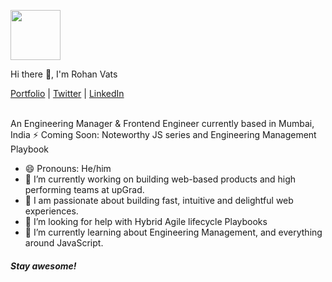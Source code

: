 <p align="left">
  <img src="https://rohanvats-portfolio.vercel.app/static/favicons/android-chrome-512x512.png" width="80" />  
  <p align="left">Hi there 👋, I'm Rohan Vats</p>
</p>

<p align="left">
  <a href="https://rohanvats.com">Portfolio</a> | 
  <a href="https://twitter.com/rohankvats">Twitter</a> |
  <a href="https://www.linkedin.com/in/rohankvats">LinkedIn</a>
</p>

<br /> 
An Engineering Manager & Frontend Engineer currently based in Mumbai, India
⚡ Coming Soon: Noteworthy JS series and Engineering Management Playbook

 - 😄 Pronouns: He/him
 - 🔭 I’m currently working on building web-based products and high performing teams at upGrad.
 - 🚀 I am passionate about building fast, intuitive and delightful web experiences.
 - 🤔 I’m looking for help with Hybrid Agile lifecycle Playbooks
 - 🌱 I’m currently learning about Engineering Management, and everything around JavaScript.

<h4 align='left'><i>Stay awesome!</i></h4>
